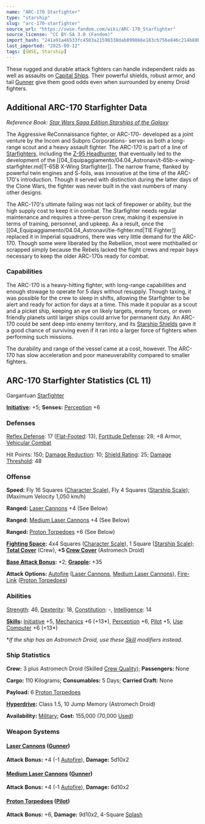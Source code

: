 ```yaml
---
name: "ARC-170 Starfighter"
type: "starship"
slug: "arc-170-starfighter"
source_url: "https://swse.fandom.com/wiki/ARC-170_Starfighter"
source_license: "CC BY-SA 3.0 (Fandom)"
import_hash: "241a91a46533fc4503a21590338dab899866e183cb756e846c214b88b60ae007"
last_imported: "2025-09-12"
tags: [SWSE, Starship]
---
```

These rugged and durable attack fighters can handle independent raids as well as assaults on [Capital Ships](https://swse.fandom.com/wiki/Capital_Ships). Their powerful shields, robust armor, and tail [Gunner](https://swse.fandom.com/wiki/Gunner) give them good odds even when surrounded by enemy Droid fighters.

## Additional ARC-170 Starfighter Data
*Reference Book: [Star Wars Saga Edition Starships of the Galaxy](https://swse.fandom.com/wiki/Star_Wars_Saga_Edition_Starships_of_the_Galaxy)*

The Aggressive ReConnaissance fighter, or ARC-170- developed as a joint venture by the Incom and Subpro Corporations- serves as both a long-range scout and a heavy assault fighter. The ARC-170 is part of a line of [Starfighters](https://swse.fandom.com/wiki/Starfighters), including the [Z-95 Headhunter](https://swse.fandom.com/wiki/Z-95_Headhunter), that eventually led to the development of the [[04_Equipaggiamento/04.04_Astronavi/t-65b-x-wing-starfighter.md|T-65B X-Wing Starfighter]]. The narrow frame, flanked by powerful twin engines and S-foils, was innovative at the time of the ARC-170's introduction. Though it served with distinction during the latter days of the Clone Wars, the fighter was never built in the vast numbers of many other designs.

The ARC-170's ultimate failing was not lack of firepower or ability, but the high supply cost to keep it in combat. The Starfighter needs regular maintenance and requires a three-person crew, making it expensive in terms of training, personnel, and upkeep. As a result, once the [[04_Equipaggiamento/04.04_Astronavi/tie-fighter.md|TIE Fighter]] replaced it in Imperial squadrons, there was very little demand for the ARC-170. Though some were liberated by the Rebellion, most were mothballed or scrapped simply because the Rebels lacked the flight crews and repair bays necessary to keep the older ARC-170s ready for combat.

### Capabilities
The ARC-170 is a heavy-hitting fighter, with long-range capabilities and enough stowage to operate for 5 days without resupply. Though taxing, it was possible for the crew to sleep in shifts, allowing the Starfighter to be alert and ready for action for days at a time. This made it popular as a scout and a picket ship, keeping an eye on likely targets, enemy forces, or even friendly planets until larger ships could arrive for permanent duty. An ARC-170 could be sent deep into enemy territory, and its [Starship Shields](https://swse.fandom.com/wiki/Starship_Shields) gave it a good chance of surviving even if it ran into a larger force of fighters when performing such missions.

The durability and range of the vessel came at a cost, however. The ARC-170 has slow acceleration and poor maneuverability compared to smaller fighters.

## ARC-170 Starfighter Statistics (CL 11)
Gargantuan [Starfighter](https://swse.fandom.com/wiki/Starfighter)

**[Initiative](https://swse.fandom.com/wiki/Initiative):** +5; **Senses:** [Perception](https://swse.fandom.com/wiki/Perception) +6
### Defenses
[Reflex Defense](https://swse.fandom.com/wiki/Reflex_Defense_(Vehicles)): 17 ([Flat-Footed](https://swse.fandom.com/wiki/Flat-Footed): 13), [Fortitude Defense](https://swse.fandom.com/wiki/Fortitude_Defense_(Vehicles)): 28; +8 Armor, [Vehicular Combat](https://swse.fandom.com/wiki/Vehicular_Combat)

Hit Points: 150; [Damage Reduction](https://swse.fandom.com/wiki/Damage_Reduction): 10; [Shield Rating](https://swse.fandom.com/wiki/Shield_Rating): 25; [Damage Threshold](https://swse.fandom.com/wiki/Damage_Threshold_(Vehicles)): 48
### Offense
**Speed:** Fly 16 Squares ([Character Scale](https://swse.fandom.com/wiki/Character_Scale)), Fly 4 Squares ([Starship Scale](https://swse.fandom.com/wiki/Starship_Scale)); (Maximum Velocity 1,050 km/h)

**Ranged:** [Laser Cannons](https://swse.fandom.com/wiki/Laser_Cannons) +4 (See Below)

**Ranged:** [Medium Laser Cannons](https://swse.fandom.com/wiki/Medium_Laser_Cannons) +4 (See Below)

**Ranged:** [Proton Torpedoes](https://swse.fandom.com/wiki/Proton_Torpedoes) +6 (See Below)

**[Fighting Space](https://swse.fandom.com/wiki/Fighting_Space):** 4x4 Squares ([Character Scale](https://swse.fandom.com/wiki/Character_Scale)), 1 Square ([Starship Scale](https://swse.fandom.com/wiki/Starship_Scale)); **[Total Cover](https://swse.fandom.com/wiki/Total_Cover)** (Crew), **+5 [Crew Cover](https://swse.fandom.com/wiki/Crew_Cover)** (Astromech Droid)

**[Base Attack Bonus](https://swse.fandom.com/wiki/Base_Attack_Bonus):** +2; **[Grapple](https://swse.fandom.com/wiki/Grapple):** +35

**Attack Options:** [Autofire](https://swse.fandom.com/wiki/Autofire_(Vehicle_Combat)) ([Laser Cannons](https://swse.fandom.com/wiki/Laser_Cannon), [Medium Laser Cannons](https://swse.fandom.com/wiki/Medium_Laser_Cannons)), [Fire-Link](https://swse.fandom.com/wiki/Fire-Link) ([Proton Torpedoes](https://swse.fandom.com/wiki/Proton_Torpedoes))
### Abilities
[Strength](https://swse.fandom.com/wiki/Strength): 46, [Dexterity](https://swse.fandom.com/wiki/Dexterity): 18, [Constitution](https://swse.fandom.com/wiki/Constitution): -, [Intelligence](https://swse.fandom.com/wiki/Intelligence): 14

**[Skills](https://swse.fandom.com/wiki/Skills):** [Initiative](https://swse.fandom.com/wiki/Initiative) +5, [Mechanics](https://swse.fandom.com/wiki/Mechanics) +6 (+13*), [Perception](https://swse.fandom.com/wiki/Perception) +6, [Pilot](https://swse.fandom.com/wiki/Pilot) +5, [Use Computer](https://swse.fandom.com/wiki/Use_Computer) +6 (+13*)

**If the ship has an Astromech Droid, use these [Skill](https://swse.fandom.com/wiki/Skill) modifiers instead.*
### Ship Statistics
**Crew:** 3 plus Astromech Droid (Skilled [Crew Quality](https://swse.fandom.com/wiki/Crew_Quality)); **Passengers:** None

**Cargo:** 110 Kilograms; **Consumables:** 5 Days; **Carried Craft:** None

**Payload:** 6 [Proton Torpedoes](https://swse.fandom.com/wiki/Proton_Torpedoes)

**[Hyperdrive](https://swse.fandom.com/wiki/Hyperdrive):** Class 1.5, 10 Jump Memory (Astromech Droid)

**Availability:** [Military](https://swse.fandom.com/wiki/Military); **Cost:** 155,000 (70,000 [Used](https://swse.fandom.com/wiki/Used))
### Weapon Systems

#### **[Laser Cannons](https://swse.fandom.com/wiki/Laser_Cannons) ([Gunner](https://swse.fandom.com/wiki/Gunner))**
**Attack Bonus:** +4 (-1 [Autofire](https://swse.fandom.com/wiki/Autofire_(Vehicle_Combat))), **Damage:** 5d10x2
#### **[Medium Laser Cannons](https://swse.fandom.com/wiki/Medium_Laser_Cannons) ([Gunner](https://swse.fandom.com/wiki/Gunner))**
**Attack Bonus:** +4 (-1 [Autofire](https://swse.fandom.com/wiki/Autofire_(Vehicle_Combat))), **Damage:** 6d10x2

#### **[Proton Torpedoes](https://swse.fandom.com/wiki/Proton_Torpedoes) ([Pilot](https://swse.fandom.com/wiki/Pilot_(Vehicle_Combat)))**
**Attack Bonus:** +6, **Damage:** 9d10x2, 4-Square [Splash](https://swse.fandom.com/wiki/Splash)